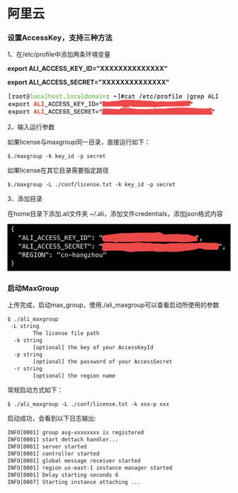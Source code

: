 # 阿里云

### 设置AccessKey，支持三种方法

1、在/etc/profile中添加两条环境变量

**export ALI\_ACCESS\_KEY\_ID="XXXXXXXXXXXXXX"** 

**export ALI\_ACCESS\_SECRET="XXXXXXXXXXXXXX"** 

![](../../../.gitbook/assets/image2020-3-4_16-0-30.png)

2、输入运行参数

如果license与maxgroup同一目录，直接运行如下：

```text
$./maxgroup -k key_id -p secret
```

如果license在其它目录需要指定路径

```text
$./maxgroup -L ./conf/license.txt -k key_id -p secret
```

3、添加目录

在home目录下添加.ali文件夹 ~/.ali，添加文件credentials，添加json格式内容

![](../../../.gitbook/assets/image%20%2834%29.png)



### 启动MaxGroup

上传完成，启动max\_group，使用./ali\_maxgroup可以查看启动所使用的参数

```text
$ ./ali_maxgroup
 -L string
        The license file path
  -k string
        [optional] the key of your AccessKeyId
  -p string
        [optional] the password of your AccessSecret
  -r string
        [optional] the region name
```

常规启动方式如下：

```text
$ ./ali_maxgroup -L ./conf/license.txt -k xxx-p xxx
```

启动成功，会看到以下日志输出:

```text
INFO[0001] group asg-xxxxxxxx is registered 
INFO[0001] start dettach handler...                     
INFO[0001] server started                               
INFO[0001] controller started                           
INFO[0001] global message receiver started              
INFO[0001] region us-east-1 instance manager started    
INFO[0001] Delay starting seconds 6                     
INFO[0007] Starting instance attaching ...    
```

